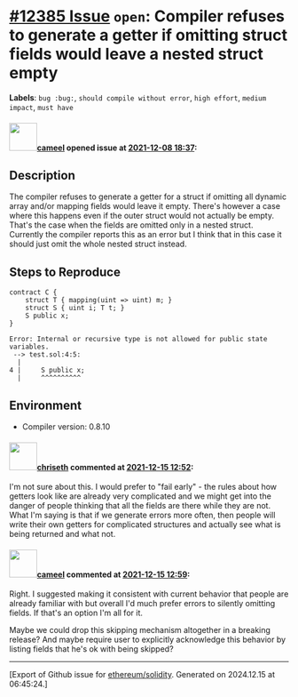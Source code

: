 # [\#12385 Issue](https://github.com/ethereum/solidity/issues/12385) `open`: Compiler refuses to generate a getter if omitting struct fields would leave a nested struct empty
**Labels**: `bug :bug:`, `should compile without error`, `high effort`, `medium impact`, `must have`


#### <img src="https://avatars.githubusercontent.com/u/137030?v=4" width="50">[cameel](https://github.com/cameel) opened issue at [2021-12-08 18:37](https://github.com/ethereum/solidity/issues/12385):

## Description
The compiler refuses to generate a getter for a struct if omitting all dynamic array and/or mapping fields would leave it empty. There's however a case where this happens even if the outer struct would not actually be empty. That's the case when the fields are omitted only in a nested struct. Currently the compiler reports this as an error but I think that in this case it should just omit the whole nested struct instead.

## Steps to Reproduce
```solidity
contract C {
    struct T { mapping(uint => uint) m; }
    struct S { uint i; T t; }
    S public x;
}
```
```
Error: Internal or recursive type is not allowed for public state variables.
 --> test.sol:4:5:
  |
4 |     S public x;
  |     ^^^^^^^^^^
```
## Environment

- Compiler version: 0.8.10

#### <img src="https://avatars.githubusercontent.com/u/9073706?v=4" width="50">[chriseth](https://github.com/chriseth) commented at [2021-12-15 12:52](https://github.com/ethereum/solidity/issues/12385#issuecomment-994763068):

I'm not sure about this. I would prefer to "fail early" - the rules about how getters look like are already very complicated and we might get into the danger of people thinking that all the fields are there while they are not. What I'm saying is that if we generate errors more often, then people will write their own getters for complicated structures and actually see what is being returned and what not.

#### <img src="https://avatars.githubusercontent.com/u/137030?v=4" width="50">[cameel](https://github.com/cameel) commented at [2021-12-15 12:59](https://github.com/ethereum/solidity/issues/12385#issuecomment-994768092):

Right. I suggested making it consistent with current behavior that people are already familiar with but overall I'd much prefer errors to silently omitting fields. If that's an option I'm all for it.

Maybe we could drop this skipping mechanism altogether in a breaking release? And maybe require user to explicitly acknowledge this behavior by listing fields that he's ok with being skipped?


-------------------------------------------------------------------------------



[Export of Github issue for [ethereum/solidity](https://github.com/ethereum/solidity). Generated on 2024.12.15 at 06:45:24.]
